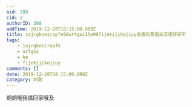 ```yaml
---
aid: 288
cid: 2
authorID: 388
addTime: 2019-12-28T18:15:00.000Z
title: iojrgkoeiropfe98urtgoi3he98fijekijikojiuy会喜欢英语古汉语好好干
tags:
    - iojrgkoeiropfe
    - urtgoi
    - he
    - fijekijikojiuy
comments: []
date: 2019-12-28T18:15:00.000Z
category: 时政
---
```


炯炯哦我偶回家哦及

